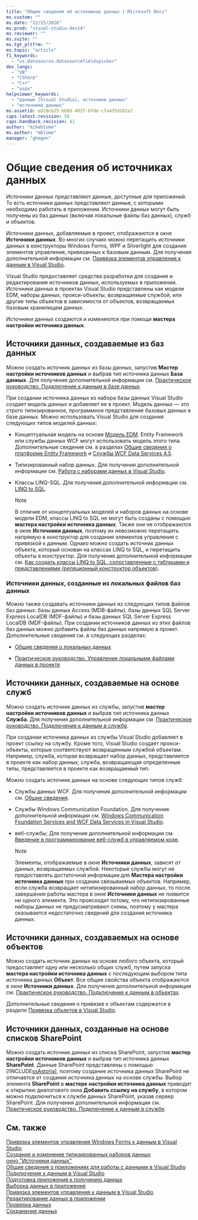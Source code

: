 ```yaml
---
title: "Общие сведения об источниках данных | Microsoft Docs"
ms.custom: ""
ms.date: "12/15/2016"
ms.prod: "visual-studio-dev14"
ms.reviewer: ""
ms.suite: ""
ms.tgt_pltfrm: ""
ms.topic: "article"
f1_keywords: 
  - "vs.datasource.datasourcefieldspicker"
dev_langs: 
  - "VB"
  - "CSharp"
  - "C++"
  - "aspx"
helpviewer_keywords: 
  - "данные [Visual Studio], источники данных"
  - "источники данных"
ms.assetid: ed28c625-bb89-4037-bfde-cfa435d182a2
caps.latest.revision: 56
caps.handback.revision: 41
author: "mikeblome"
ms.author: "mblome"
manager: "ghogen"
---
```

# Общие сведения об источниках данных
Источники данных представляют данные, доступные для приложений.  То есть источники данных представляют данные, с которыми необходимо работать в приложении.  Источники данных могут быть получены из баз данных \(включая локальные файлы баз данных\), служб и объектов.  
  
 Источники данных, добавляемые в проект, отображаются в окне **Источники данных**.  Во многих случаях можно перетащить источники данных в конструкторы Windows Forms, WPF и Silverlight для создания элементов управления, привязанных к базовым данным.  Для получения дополнительной информации см. [Привязка элементов управления к данным в Visual Studio](../data-tools/bind-controls-to-data-in-visual-studio.md).  
  
 Visual Studio предоставляет средства разработки для создания и редактирования источников данных, используемых в приложении.  Источники данных в проектах Visual Studio представлены как модели EDM, наборы данных, прокси\-объекты, возвращаемые службой, или другие типы объектов в зависимости от объектов, возвращаемых базовым хранилищем данных.  
  
 Источники данных создаются и изменяются при помощи **мастера настройки источника данных**.  
  
## Источники данных, создаваемые из баз данных  
 Можно создать источник данных из базы данных, запустив **Мастер настройки источников данных** и выбрав тип источника данных **База данных**.  Для получения дополнительной информации см. [Практическое руководство. Подключение к данным в базе данных](../data-tools/how-to-connect-to-data-in-a-database.md).  
  
 При создании источника данных из набора базы данных Visual Studio создает *модель данных* и добавляет ее в проект.  Модель данных — это строго типизированное, программное представление базовых данных в базе данных.  Можно использовать Visual Studio для создания следующих типов моделей данных:  
  
-   Концептуальная модель на основе [Модель EDM](../Topic/Entity%20Data%20Model.md).  Entity Framework или службы данных WCF могут использовать модель этого типа.  Дополнительные сведения см. в разделах [Общие сведения о платформе Entity Framework](../Topic/Entity%20Framework%20Overview.md) и [Службы WCF Data Services 4.5](../Topic/WCF%20Data%20Services%204.5.md).  
  
-   Типизированный набор данных.  Для получения дополнительной информации см. [Работа с наборами данных в Visual Studio](../data-tools/dataset-tools-in-visual-studio.md).  
  
-   Классы LINQ\-SQL.  Для получения дополнительной информации см. [LINQ to SQL](../Topic/LINQ%20to%20SQL.md).  
  
    > [!NOTE]
    >  В отличие от концептуальных моделей и наборов данных на основе модели EDM, классы LINQ to SQL не могут быть созданы с помощью **мастера настройки источника данных**.  Также они не отображаются в окне **Источники данных**, поэтому их невозможно перетащить напрямую в конструктор для создания элементов управления с привязкой к данным.  Однако можно создать источник данных объекта, который основан на классах LINQ to SQL, и перетащить объекты в конструктор.  Для получения дополнительной информации см. [Как создать классы LINQ to SQL, сопоставленные с таблицами и представлениями \(реляционный конструктор объектов\)](../Topic/How%20to:%20Create%20LINQ%20to%20SQL%20classes%20mapped%20to%20tables%20and%20views%20\(O-R%20Designer\).md).  
  
### Источники данных, созданные из локальных файлов баз данных  
 Можно также создавать источники данных из следующих типов файлов баз данных: базы данных Access \(MDB\-файлы\), базы данных SQL Server Express LocalDB \(MDF\-файлы\) и базы данных SQL Server Express LocalDB \(MDF\-файлы\).  При создании источников данных из этих файлов баз данных можно добавить файлы баз данных напрямую в проект.  Дополнительные сведения см. в следующих разделах:  
  
-   [Общие сведения о локальных данных](../data-tools/local-data-overview.md)  
  
-   [Практическое руководство. Управление локальными файлами данных в проекте](../data-tools/how-to-manage-local-data-files-in-your-project.md)  
  
## Источники данных, создаваемые на основе служб  
 Можно создать источник данных из службы, запустив **мастер настройки источников данных** и выбрав тип источника данных **Служба**.  Для получения дополнительной информации см. [Практическое руководство. Подключение к данным в службе](../data-tools/how-to-connect-to-data-in-a-service.md).  
  
 При создании источника данных из службы Visual Studio добавляет в проект ссылку на службу.  Кроме того, Visual Studio создает прокси\-объекты, которые соответствуют возвращенным службой объектам.  Например, служба, которая возвращает набор данных, представляется в проекте как набор данных; служба, возвращающая определенные типы, представляется в проекте как возвращаемый тип.  
  
 Можно создать источник данных на основе следующих типов служб:  
  
-   Службы данных WCF.  Для получения дополнительной информации см. [Общие сведения](../Topic/WCF%20Data%20Services%20Overview.md).  
  
-   Службы Windows Communication Foundation.  Для получения дополнительной информации см. [Windows Communication Foundation Services and WCF Data Services in Visual Studio](../data-tools/windows-communication-foundation-services-and-wcf-data-services-in-visual-studio.md).  
  
-   веб\-службы;  Для получения дополнительной информации см. [Введение в программирование веб\-служб в управляемом коде](http://msdn.microsoft.com/ru-ru/bd8861f3-39e1-4c06-995e-677e007eb961).  
  
    > [!NOTE]
    >  Элементы, отображаемые в окне **Источники данных**, зависят от данных, возвращаемых службой.  Некоторые службы могут не предоставлять достаточной информации для **Мастера настройки источника данных** при создании связываемых объектов.  Например, если служба возвращает нетипизированный набор данных, то после завершения работы мастера в окне **Источники данных** не появится ни одного элемента.  Это происходит потому, что нетипизированные наборы данных не предусматривают схемы, поэтому у мастера оказывается недостаточно сведений для создания источника данных.  
  
## Источники данных, создаваемых на основе объектов  
 Можно создать источник данных на основе любого объекта, который предоставляет одну или несколько общих служб, путем запуска **мастера настройки источника данных** с последующим выбором типа источника данных **Объект**.  Все общие свойства объекта отображаются в окне **Источники данных**.  Для получения дополнительной информации см. [Практическое руководство. Подключение к данным в объектах](../Topic/How%20to:%20Connect%20to%20Data%20in%20Objects.md).  
  
 Дополнительные сведения о привязке к объектам содержатся в разделе [Привязка объектов в Visual Studio](../data-tools/bind-objects-in-visual-studio.md).  
  
## Источники данных, созданные на основе списков SharePoint  
 Можно создать источник данных из списка SharePoint, запустив **мастер настройки источников данных** и выбрав тип источника данных **SharePoint**.  Данные SharePoint представлены с помощью [!INCLUDE[ssAstoria](../data-tools/includes/ssastoria_md.md)], поэтому создание источника данных SharePoint не отличается от создания источника данных на основе службы.  Выбор элемента **SharePoint** в **мастере настройки источника данных** приводит к открытию диалогового окна **Добавить ссылку на службу**, в котором можно подключиться к службе данных SharePoint, указав сервер SharePoint.  Для получения дополнительной информации см. [Практическое руководство. Подключение к данным в службе](../data-tools/how-to-connect-to-data-in-a-service.md).  
  
## См. также  
 [Привязка элементов управления Windows Forms к данным в Visual Studio](../data-tools/bind-windows-forms-controls-to-data-in-visual-studio.md)   
 [Создание и изменение типизированных наборов данных](../data-tools/creating-and-editing-typed-datasets.md)   
 [окно "Источники данных"](../Topic/Data%20Sources%20Window.md)   
 [Общие сведения о приложениях для работы с данными в Visual Studio](../data-tools/overview-of-data-applications-in-visual-studio.md)   
 [Подключение к данным в Visual Studio](../data-tools/connecting-to-data-in-visual-studio.md)   
 [Подготовка приложения к получению данных](../Topic/Preparing%20Your%20Application%20to%20Receive%20Data.md)   
 [Выборка данных в приложение](../data-tools/fetching-data-into-your-application.md)   
 [Привязка элементов управления к данным в Visual Studio](../data-tools/bind-controls-to-data-in-visual-studio.md)   
 [Редактирование данных в приложении](../data-tools/editing-data-in-your-application.md)   
 [Проверка данных](../Topic/Validating%20Data.md)   
 [Сохранение данных](../data-tools/saving-data.md)